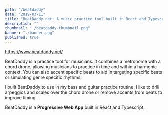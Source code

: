```yaml
---
path: "/beatdaddy"
date: "2019-03-11"
title: "BeatDaddy.net: A music practice tool built in React and Typescript"
description: ""
thumbnail: "./beatdaddy-thumbnail.png"
banner: "./banner.png"
published: true
---
```


https://www.beatdaddy.net/

BeatDaddy is a practice tool for musicians. It combines a metronome with a chord drone, allowing musicians to practice in time and within a harmonic context.
You can also accent specific beats to aid in targeting specific beats or simulating genre specific rhythms.

I built BeatDaddy to use in my bass and guitar practice routine. I like to drill arpeggios and scales over the chord drone or remove accents from beats to improve timing.

BeatDaddy is a **Progressive Web App** built in React and Typescript.
